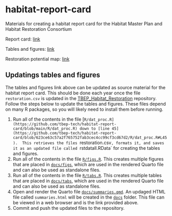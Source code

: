 # habitat-report-card

Materials for creating a habitat report card for the Habitat Master Plan and Habitat Restoration Consortium

Report card: [link](https://drive.google.com/file/d/1Y9pC6CjPYlTYBMo_mOdgY5JLDa8JMImB/view)

Tables and figures: [link](https://tbep-tech.github.io/habitat-report-card/summaries.html)

Restoration potential map: [link](https://tbep-tech.github.io/habitat-report-card/restpotential.html)

## Updatings tables and figures

The tables and figures link above can be updated as source material for the habitat report card. This should be done each year once the file `restoration.csv` is updated in the [TBEP_Habitat_Restoration](https://github.com/tbep-tech/TBEP_Habitat_Restoration) repository. Follow the steps below to update the tables and figures.  These files depend on many R packages, so you will likely need to install them before running.

1. Run all of the contents in the file [`R/dat_proc.R](https://github.com/tbep-tech/habitat-report-card/blob/main/R/dat_proc.R) down to [line 45](https://github.com/tbep-tech/habitat-report-card/blob/623ce63c57a2f765752fab3cec4cc99cf3cd67d2/R/dat_proc.R#L45).  This retrieves the files `restoration.csv`, formats it, and saves it as an updated file called `rstdatall.RData` for creating the tables and figures.
1. Run all of the contents in the file [`R/figs.R`](https://github.com/tbep-tech/habitat-report-card/blob/main/R/figs.R).  This creates multiple figures that are placed in [`docs/figs`](https://github.com/tbep-tech/habitat-report-card/tree/main/docs/figs), which are used in the rendered Quarto file and can also be used as standalone files. 
1. Run all of the contents in the file [`R/tabs.R`](https://github.com/tbep-tech/habitat-report-card/blob/main/R/tabs.R).  This creates multiple tables that are placed in [`docs/tabs`](https://github.com/tbep-tech/habitat-report-card/tree/main/docs/tabs), which are used in the rendered Quarto file and can also be used as standalone files.
1. Open and render the Quarto file [`docs/summaries.qmd`](https://github.com/tbep-tech/habitat-report-card/blob/main/docs/summaries.qmd).  An updaged HTML file called `summaries.html` will be created in the [`docs`](https://github.com/tbep-tech/habitat-report-card/tree/main/docs) folder.  This file can be viewed in a web browser and is the link provided above.
1. Commit and push the updated files to the repository.